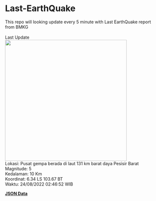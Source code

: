 # Last-EarthQuake
This repo will looking update every 5 minute with Last EarthQuake report from BMKG
<br>
<br>
Last Update
<br>
<img src="https://ews.bmkg.go.id/TEWS/data/20220824024652.mmi.jpg" width="400"/>
<br>
Lokasi: Pusat gempa berada di laut 131 km barat daya Pesisir Barat <br>
Magnitude: 5 <br>
Kedalaman: 10 Km <br>
Koordinat: 6.34 LS 103.67 BT <br>
Waktu: 24/08/2022 02:46:52 WIB <br>

<a href="./data/data.json">**JSON Data**</a>
